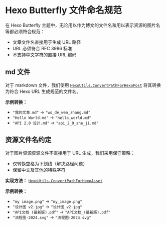 # Hexo Butterfly 文件命名规范

在 Hexo Butterfly 主题中，无论用以作为博文的文件名和用以表示资源的图片名等都必须符合规范：

-   文章文件名直接用于生成 URL 路径
-   URL 必须符合 RFC 3986 标准
-   不支持中文字符的直接 URL 编码

## md 文件

对于 markdown 文件，我们使用 [`HexoUtils.ConvertPathForHexoPost`](xref:Obsidian2.Utilities.Hexo.HexoUtils.ConvertPathForHexoPost*) 将其转换为符合 Hexo URL 生成规范的文件名。

**示例转换：**

-   `"我的文章.md"` → `"wo_de_wen_zhang.md"`
-   `"Hello World.md"` → `"hello_world.md"`
-   `"API 2.0 设计.md"` → `"api_2_0_she_ji.md"`

## 资源文件名约定

对于图片资源资源文件不直接用于 URL 生成，我们采用保守策略：

-   仅转换空格为下划线（解决路径问题）
-   保留中文及其他的特殊字符

**实现方法：** [`HexoUtils.ConvertPathForHexoAsset`](xref:Obsidian2.Utilities.Hexo.HexoUtils.ConvertPathForHexoAsset*)

**示例转换：**

-   `"my image.png"` → `"my_image.png"`
-   `"设计图 v2.jpg"` → `"设计图_v2.jpg"`
-   `"API文档 (最新版).pdf"` → `"API文档_(最新版).pdf"`
-   `"流程图-2024.svg"` → `"流程图-2024.svg"`
